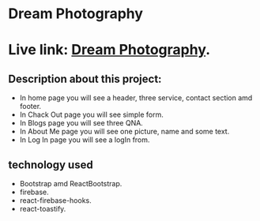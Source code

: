 # Dream Photography

# Live link: [Dream Photography](https://react-firebase-assignmen-6de9d.web.app/).

## Description about this project:
* In home page you will see a header, three service, contact section amd footer.
* In Chack Out page you will see simple form.
* In Blogs page you will see three QNA.
* In About Me page you will see one picture, name and some text.
* In Log In page you will see a logIn from.

## technology used
* Bootstrap amd ReactBootstrap.
* firebase.
* react-firebase-hooks.
* react-toastify.